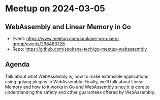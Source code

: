 # Meetup on 2024-03-05

## WebAssembly and Linear Memory in Go

* Event: https://www.meetup.com/spokane-go-users-group/events/298483728
* Repo: https://github.com/spokane-tech/go-meetup-webassembly

## Agenda

Talk about what WebAssembly is, how to make extensible applications using golang plugins in WebAssembly. Finally, we’ll talk about Linear Memory and how to it works in Go and WebAssembly since it is core to understanding the safetly and other guarantees offered by WebAssembly.
